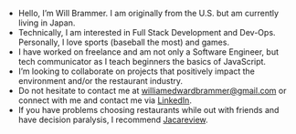 -  Hello, I’m Will Brammer. I am originally from the U.S. but am currently living in Japan.
-  Technically, I am interested in Full Stack Development and Dev-Ops. Personally, I love sports (baseball the most) and games.
-  I have worked on freelance and am not only a Software Engineer, but tech communicator as I teach beginners the basics of JavaScript.
-  I’m looking to collaborate on projects that positively impact the environment and/or the restaurant industry.
-  Do not hesitate to contact me at williamedwardbrammer@gmail.com or connect with me and contact me via [LinkedIn](https://www.linkedin.com/in/william-brammer/).
-  If you have problems choosing restaurants while out with friends and have decision paralysis, I recommend [Jacareview](https://www.jacareview.com/).


<!---
NabbeunNabi/NabbeunNabi is a ✨ special ✨ repository because its `README.md` (this file) appears on your GitHub profile.
You can click the Preview link to take a look at your changes.
--->
